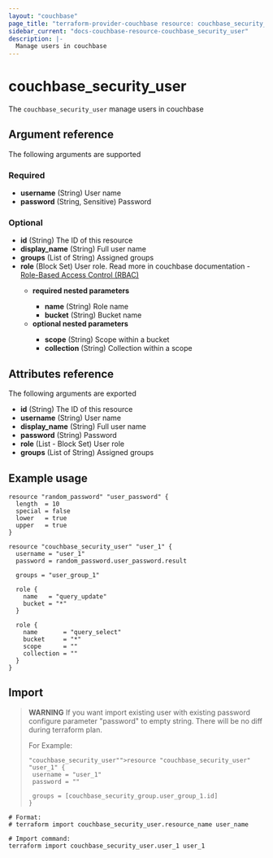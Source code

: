 ```yaml
---
layout: "couchbase"
page_title: "terraform-provider-couchbase resource: couchbase_security_user"
sidebar_current: "docs-couchbase-resource-couchbase_security_user"
description: |-
  Manage users in couchbase
---
```


# couchbase_security_user

The `couchbase_security_user` manage users in couchbase


## Argument reference

The following arguments are supported
### Required

- **username** (String) User name
- **password** (String, Sensitive) Password

### Optional
<ul>
  <li><b>id</b> (String) The ID of this resource</li>
  <li><b>display_name</b>  (String) Full user name</li>
  <li><b>groups</b> (List of String) Assigned groups</li>
  <li><b>role</b> (Block Set) User role. Read more in couchbase documentation - <a href=https://docs.couchbase.com/server/current/rest-api/rbac.html>Role-Based Access Control (RBAC)</a></li>
    <ul>
      <li><b>required nested parameters</b></li>
      <ul>
        <li><b>name</b> (String) Role name</li>
        <li><b>bucket</b> (String) Bucket name</li>
      </ul>
      <li><b>optional nested parameters</b></li>
      <ul>
        <li><b>scope</b> (String) Scope within a bucket</li>
        <li><b>collection</b> (String) Collection within a scope</li>
      </ul>
    </ul>
</ul>

## Attributes reference
The following arguments are exported
<ul>
  <li><b>id</b> (String) The ID of this resource</li>
  <li><b>username</b> (String) User name</li>
  <li><b>display_name</b> (String) Full user name</li>
  <li><b>password</b> (String) Password</li>
  <li><b>role</b> (List - Block Set) User role</li>
  <li><b>groups</b> (List of String) Assigned groups</li>
</ul>

## Example usage
```
resource "random_password" "user_password" {
  length  = 10
  special = false
  lower   = true
  upper   = true
}

resource "couchbase_security_user" "user_1" {
  username = "user_1"
  password = random_password.user_password.result

  groups = "user_group_1"

  role {
    name   = "query_update"
    bucket = "*"
  }

  role {
    name       = "query_select"
    bucket     = "*"
    scope      = ""
    collection = ""
  }
}
```

## Import

> **WARNING**
> If you want import existing user with existing password configure parameter "password" to empty string. There will be no diff during terraform plan.
>
>For Example:
>```
>"couchbase_security_user"">resource "couchbase_security_user" "user_1" {
>  username = "user_1"
>  password = ""
>
>  groups = [couchbase_security_group.user_group_1.id]
>}
>```

```
# Format:
# terraform import couchbase_security_user.resource_name user_name

# Import command:
terraform import couchbase_security_user.user_1 user_1
```

